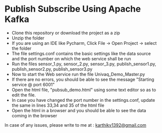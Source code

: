 # Publish Subscribe Using Apache Kafka

* Clone this repository or download the project as a zip
* Unzip the folder
* If you are using an IDE like Pycharm, Click File -> Open Project -> select the folder
* The file settings.conf contains the basic settings like the data source and the port number on which the web service shall be run
* Run the files sensor_1.py, sensor_2.py, sensor_3.py, publish_sensor1.py, publish_sensor2.py, publish_sensor3.py
* Now to start the Web service run the file Univaq_Demo_Master.py
* If there are no errors, you should be able to see the message "Starting service @ port 6001"
* Open the html file, "pubsub_demo.html" using some text editor so as to edit the file.
* In case you have changed the port number in the settings.conf, update the same in lines 33,34 and 35 of the html file
* Open the html in a browser and you should be able to see the data coming in the browser

In case of any issues, please write to me at : karthikv1392@gmail.com
